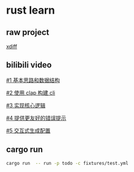 # rust learn

## raw project

[xdiff](https://github.com/Tubitv/xdiff)

## bilibili video

[#1 基本思路和数据结构](https://www.bilibili.com/video/BV1dG4y167M9)

[#2 使用 clap 构建 cli](https://www.bilibili.com/video/BV1kB4y1g7yT)

[#3 实现核心逻辑](https://www.bilibili.com/video/BV1ra41137Ar)

[#4 提供更友好的错误提示](https://www.bilibili.com/video/BV1iY4y1M7bj)

[#5 交互式生成配置](https://www.bilibili.com/video/BV18K411f7T9)

## cargo run

``` bash
cargo run  -- run -p todo -c fixtures/test.yml
```
